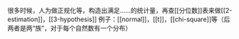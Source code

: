 很多时候，人为做正规化等，构造出满足……的统计量，再查[[分位数]]表来做[[2-estimation]]，[[3-hypothesis]]
例子：[[normal]]，[[t]]，[[chi-square]]等（后两者是两“族”，对于每个自然数有一个分布）